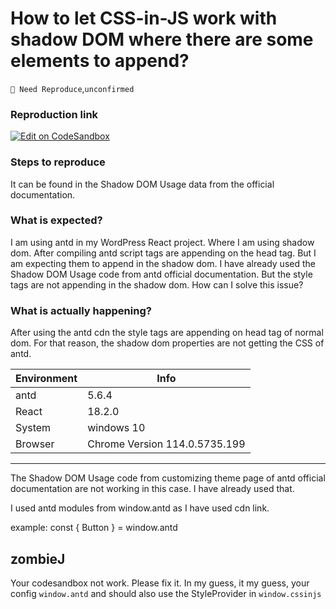 # How to let CSS-in-JS work with shadow DOM where there are some elements to append?

`🤔 Need Reproduce`,`unconfirmed`

### Reproduction link

[![Edit on CodeSandbox](https://codesandbox.io/static/img/play-codesandbox.svg)](https://codesandbox.io/s/antd-reproduction-template-forked-gtzzcf?file=/index.js)

### Steps to reproduce

It can be found in the Shadow DOM Usage data from the official documentation.

### What is expected?

I am using antd in my WordPress React project. Where I am using shadow dom. After compiling antd script tags are appending on the head tag. But I am expecting them to append in the shadow dom.
I have already used the Shadow DOM Usage code from antd official documentation. But the style tags are not appending in the shadow dom. How can I solve this issue?

### What is actually happening?

After using the antd cdn the style tags are appending on head tag of normal dom. For that reason, the shadow dom properties are not getting the CSS of antd.

| Environment | Info                          |
| ----------- | ----------------------------- |
| antd        | 5.6.4                         |
| React       | 18.2.0                        |
| System      | windows 10                    |
| Browser     | Chrome Version 114.0.5735.199 |

---

The Shadow DOM Usage code from customizing theme page of antd official documentation are not working in this case. I have already used that.

I used antd modules from window.antd as I have used cdn link.

example:
const { Button } = window.antd

<!-- generated by ant-design-issue-helper. DO NOT REMOVE -->

## zombieJ

Your codesandbox not work. Please fix it. In my guess, it my guess, your config `window.antd` and should also use the StyleProvider in `window.cssinjs`
